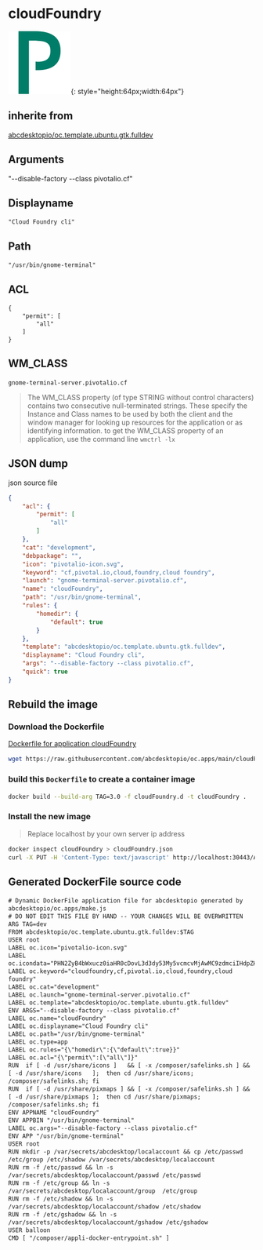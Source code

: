 # cloudFoundry
![pivotalio-icon.svg](icons/pivotalio-icon.svg){: style="height:64px;width:64px"}
## inherite from
[abcdesktopio/oc.template.ubuntu.gtk.fulldev](../abcdesktopio/oc.template.ubuntu.gtk.fulldev.md)
## Arguments
"--disable-factory --class pivotalio.cf"
## Displayname

```
"Cloud Foundry cli"
```
## Path

```
"/usr/bin/gnome-terminal"
```
## ACL
```
{
    "permit": [
        "all"
    ]
}
```
## WM_CLASS
```
gnome-terminal-server.pivotalio.cf
```
> The WM_CLASS property (of type STRING without control characters) contains two consecutive null-terminated strings. These specify the Instance and Class names to be used by both the client and the window manager for looking up resources for the application or as identifying information.
> to get the WM_CLASS property of an application, use the command line `wmctrl -lx`


## JSON dump

json source file

``` json
{
    "acl": {
        "permit": [
            "all"
        ]
    },
    "cat": "development",
    "debpackage": "",
    "icon": "pivotalio-icon.svg",
    "keyword": "cf,pivotal.io,cloud,foundry,cloud foundry",
    "launch": "gnome-terminal-server.pivotalio.cf",
    "name": "cloudFoundry",
    "path": "/usr/bin/gnome-terminal",
    "rules": {
        "homedir": {
            "default": true
        }
    },
    "template": "abcdesktopio/oc.template.ubuntu.gtk.fulldev",
    "displayname": "Cloud Foundry cli",
    "args": "--disable-factory --class pivotalio.cf",
    "quick": true
}
```

## Rebuild the image

### Download the Dockerfile
[Dockerfile for application cloudFoundry](https://raw.githubusercontent.com/abcdesktopio/oc.apps/main/cloudFoundry.d)
``` sh
wget https://raw.githubusercontent.com/abcdesktopio/oc.apps/main/cloudFoundry.d
```
### build this `Dockerfile` to create a container image
``` sh
docker build --build-arg TAG=3.0 -f cloudFoundry.d -t cloudFoundry .
```
### Install the new image
>Replace localhost by your own server ip address

``` sh
docker inspect cloudFoundry > cloudFoundry.json
curl -X PUT -H 'Content-Type: text/javascript' http://localhost:30443/API/manager/image -d @cloudFoundry.json
```

## Generated DockerFile source code
```
# Dynamic DockerFile application file for abcdesktopio generated by abcdesktopio/oc.apps/make.js
# DO NOT EDIT THIS FILE BY HAND -- YOUR CHANGES WILL BE OVERWRITTEN
ARG TAG=dev
FROM abcdesktopio/oc.template.ubuntu.gtk.fulldev:$TAG
USER root
LABEL oc.icon="pivotalio-icon.svg"
LABEL oc.icondata="PHN2ZyB4bWxucz0iaHR0cDovL3d3dy53My5vcmcvMjAwMC9zdmciIHdpZHRoPSI2NCIgaGVpZ2h0PSI2NCI+PHBhdGggZD0iTTI3LjY2IDBIMTAuNXY2NGgxMC42NjdWOS42Mmg1LjQzOGMxLjM2IDAgMi4zIDAgMy40NS4yMSA4Ljc4NC4yMSAxMy4wNzIgMi44MjQgMTMuMDcyIDkuODN2LjgzN2MwIDYuNDg0LTMuNDUgMTAuNjY3LTEyLjg2MyAxMC42NjctLjk0IDAtMi4zLS4yMS0yLjMtLjIxdjguNzg0aDIuM0M0My44NyAzOS43NCA1My41IDM0LjMgNTMuNSAyMC4zOTJ2LS44MzdDNTMuNSA1LjEyNCA0Mi44MjQgMCAyNy42NiAweiIgZmlsbD0iIzAwN2Q2OCIvPjwvc3ZnPg=="
LABEL oc.keyword="cloudfoundry,cf,pivotal.io,cloud,foundry,cloud foundry"
LABEL oc.cat="development"
LABEL oc.launch="gnome-terminal-server.pivotalio.cf"
LABEL oc.template="abcdesktopio/oc.template.ubuntu.gtk.fulldev"
ENV ARGS="--disable-factory --class pivotalio.cf"
LABEL oc.name="cloudFoundry"
LABEL oc.displayname="Cloud Foundry cli"
LABEL oc.path="/usr/bin/gnome-terminal"
LABEL oc.type=app
LABEL oc.rules="{\"homedir\":{\"default\":true}}"
LABEL oc.acl="{\"permit\":[\"all\"]}"
RUN  if [ -d /usr/share/icons ]   && [ -x /composer/safelinks.sh ] && [ -d /usr/share/icons   ];  then cd /usr/share/icons;    /composer/safelinks.sh; fi 
RUN  if [ -d /usr/share/pixmaps ] && [ -x /composer/safelinks.sh ] && [ -d /usr/share/pixmaps ];  then cd /usr/share/pixmaps;  /composer/safelinks.sh; fi 
ENV APPNAME "cloudFoundry"
ENV APPBIN "/usr/bin/gnome-terminal"
LABEL oc.args="--disable-factory --class pivotalio.cf"
ENV APP "/usr/bin/gnome-terminal"
USER root
RUN mkdir -p /var/secrets/abcdesktop/localaccount && cp /etc/passwd /etc/group /etc/shadow /var/secrets/abcdesktop/localaccount
RUN rm -f /etc/passwd && ln -s /var/secrets/abcdesktop/localaccount/passwd /etc/passwd
RUN rm -f /etc/group && ln -s /var/secrets/abcdesktop/localaccount/group  /etc/group
RUN rm -f /etc/shadow && ln -s /var/secrets/abcdesktop/localaccount/shadow /etc/shadow
RUN rm -f /etc/gshadow && ln -s /var/secrets/abcdesktop/localaccount/gshadow /etc/gshadow
USER balloon
CMD [ "/composer/appli-docker-entrypoint.sh" ]
```
